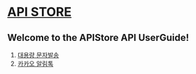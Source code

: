 # [API STORE](https://www.apistore.co.kr/main.do)

**<h2>Welcome to the APIStore API UserGuide!</h2>**
1. [대용량 문자발송](https://github.com/segenny/docs/wiki)
2. [카카오 알림톡](https://github.com/segenny/docs/wiki/SMS-API)
